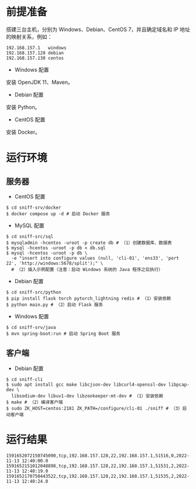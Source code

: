 # 前提准备

搭建三台主机，分别为 Windows、Debian、CentOS 7，并且确定域名和 IP 地址的映射关系，例如：

```
192.168.157.1   windows
192.168.157.128 debian
192.168.157.130 centos
```

* Windows 配置

安装 OpenJDK 11、Maven。

* Debian 配置

安装 Python。

* CentOS 配置

安装 Docker。

# 运行环境

## 服务器

* CentOS 配置

```
$ cd sniff-srv/docker
$ docker compose up -d # 启动 Docker 服务
```

* MySQL 配置

```
$ cd sniff-src/sql
$ mysqladmin -hcentos -uroot -p create db # （1）创建数据库、数据表
$ mysql -hcentos -uroot -p db < db.sql
$ mysql -hcentos -uroot -p db \
  -e "insert into configure values (null, 'cli-01', 'ens33', 'port 22', 'http://windows:5678/split');" \
  # （2）插入示例配置（注意：启动 Windows 系统的 Java 程序之后执行）
```

* Debian 配置

```
$ cd sniff-src/python
$ pip install flask torch pytorch_lightning redis # （1）安装依赖
$ python main.py # （2）启动 Flask 服务
```

* Windows 配置

```
$ cd sniff-srv/java
$ mvn spring-boot:run # 启动 Spring Boot 服务
```

## 客户端

* Debian 配置

```
$ cd sniff-cli
$ sudo apt install gcc make libcjson-dev libcurl4-openssl-dev libpcap-dev \
  libsodium-dev libuv1-dev libzookeeper-mt-dev # （1）安装依赖
$ make # （2）编译客户端
$ sudo ZK_HOST=centos:2181 ZK_PATH=/configure/cli-01 ./sniff # （3）启动客户端
```

# 运行结果

```
1591652072150745090,tcp,192.168.157.128,22,192.168.157.1,51516,0,2022-11-13 12:40:00.0
1591652151012048898,tcp,192.168.157.128,22,192.168.157.1,51531,2,2022-11-13 12:40:19.0
1591652170750443522,tcp,192.168.157.128,22,192.168.157.1,51535,2,2022-11-13 12:40:24.0
```

